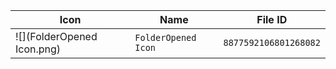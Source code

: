 | Icon | Name | File ID |
| ---  | ---  | ---     |
| ![](FolderOpened Icon.png) | `FolderOpened Icon` | `8877592106801268082` |
